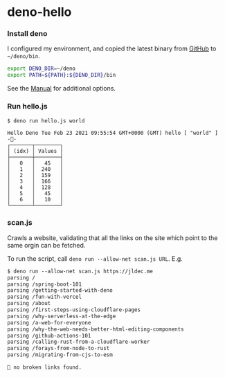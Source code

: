 # deno-hello

### Install deno

I configured my environment, and copied the latest binary from [GitHub](https://github.com/denoland/deno/releases/latest) to `~/deno/bin`.

```sh
export DENO_DIR=~/deno
export PATH=${PATH}:${DENO_DIR}/bin
```

See the [Manual](https://deno.land/manual/getting_started/installation) for additional options.

### Run hello.js

```
$ deno run hello.js world

Hello Deno Tue Feb 23 2021 09:55:54 GMT+0000 (GMT) hello [ "world" ]
-🦀-
┌───────┬────────┐
│ (idx) │ Values │
├───────┼────────┤
│   0   │   45   │
│   1   │  240   │
│   2   │  159   │
│   3   │  166   │
│   4   │  128   │
│   5   │   45   │
│   6   │   10   │
└───────┴────────┘
```

### scan.js

Crawls a website, validating that all the links on the site which point to the same orgin can be fetched.

To run the script, call `deno run --allow-net scan.js URL`. E.g.

```txt
$ deno run --allow-net scan.js https://jldec.me
parsing /
parsing /spring-boot-101
parsing /getting-started-with-deno
parsing /fun-with-vercel
parsing /about
parsing /first-steps-using-cloudflare-pages
parsing /why-serverless-at-the-edge
parsing /a-web-for-everyone
parsing /why-the-web-needs-better-html-editing-components
parsing /github-actions-101
parsing /calling-rust-from-a-cloudflare-worker
parsing /forays-from-node-to-rust
parsing /migrating-from-cjs-to-esm

🎉 no broken links found.
```
